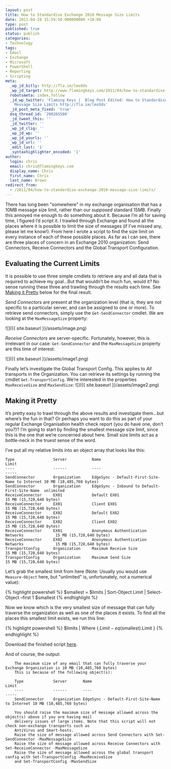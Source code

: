 ```yaml
---
layout: post
title: How to Standardise Exchange 2010 Message Size Limits
date: 2011-04-28 15:59:50.000000000 +10:00
type: post
published: true
status: publish
categories:
- Technology
tags:
- Email
- Exchange
- Microsoft
- PowerShell
- Reporting
- Scripting
meta:
  _wp_jd_bitly: http://fla.im/lmsOds
  _wp_jd_target: http://www.flamingkeys.com/2011/04/how-to-standardise-exchange-2010-message-size-limits/?utm_campaign=twitter&utm_medium=twitter&utm_source=twitter
  robotsmeta: index,follow
  _jd_wp_twitter: 'Flaming Keys |  Blog Post Edited: How to Standardise Exchange 2010
    Message Size Limits http://fla.im/lmsOds'
  _jd_post_meta_fixed: 'true'
  dsq_thread_id: '290265580'
  _jd_tweet_this: ''
  _jd_twitter: ''
  _wp_jd_clig: ''
  _wp_jd_wp: ''
  _wp_jd_yourls: ''
  _wp_jd_url: ''
  _edit_last: '1'
  _syntaxhighlighter_encoded: '1'
author:
  login: chris
  email: chris@flamingkeys.com
  display_name: Chris
  first_name: Chris
  last_name: Brown
redirect_from:
  - /2011/04/how-to-standardise-exchange-2010-message-size-limits/
---
```

There has long been "somewhere" in my exchange organisation that has a 10MB message size limit, rather than our *supposed* standard 15MB. Finally this annoyed me enough to do something about it. Because I’m all for saving time, I figured I’d script it. I trawled through Exchange and found all the places where it is possible to limit the size of messages (if I’ve missed any, please let me know!). From here I wrote a script to find the size limit on every instance of each of these possible places. As far as I can see, there are three places of concern in an Exchange 2010 organization: Send Connectors, Receive Connectors and the Global Transport Configuration.

## Evaluating the Current Limits

It is possible to use three simple cmdlets to retrieve any and all data that is required to achieve my goal...But that wouldn’t be much fun, would it? No sense running these three and trawling through the results each time. See [Making it Pretty](#making-it-pretty) below for the final result.

*Send Connectors* are present at the organization level (that is, they are not specific to a particular server, and can be assigned to one or more). To retrieve send connectors, simply use the `Get-SendConnector` cmdlet. We are looking at the `MaxMessageSize` property:

![]({{ site.baseurl }}/assets/image.png)

*Receive Connectors* are server-specific. Fortunately, however, this is irrelevant in our case: `Get-SendConnector` and the `MaxMessageSize` property are this time of interest:

![]({{ site.baseurl }}/assets/image1.png)

Finally let’s investigate the Global Transport Config. This applies to *All* transports in the Organization. You can retrieve its settings by running the cmdlet `Get-TransportConfig`. We’re interested in the properties `MaxReceiveSize` and `MaxSendSize`:
![]({{ site.baseurl }}/assets/image2.png)

## Making it Pretty

It’s pretty easy to trawl through the above results and investigate them...but where’s the fun in that? Or perhaps you want to do this as part of your regular Exchange Organisation health check report (you do have one, don’t you?)? I’m going to start by finding the smallest message size limit, since this is the one that we’re concerned about here. Small size limits act as a bottle-neck in the truest sense of the word.

I’ve put all my relative limits into an object array that looks like this:

```
Type                 Server           Name                                           Limit
----                 ------           ----                                           -----
SendConnector        Organization     EdgeSync - Default-First-Site-Name to Internet 10 MB (10,485,760 bytes)
SendConnector        Organization     EdgeSync - Inbound to Default-First-Site-Name  unlimited
ReceiveConnector     EX01             Default EX01                                   15 MB (15,728,640 bytes)
ReceiveConnector     EX01             Client EX01                                    15 MB (15,728,640 bytes)
ReceiveConnector     EX02             Default EX02                                   15 MB (15,728,640 bytes)
ReceiveConnector     EX02             Client EX02                                    15 MB (15,728,640 bytes)
ReceiveConnector     EX01             Anonymous Authentication Networks              15 MB (15,728,640 bytes)
ReceiveConnector     EX02             Anonymous Authentication Networks              15 MB (15,728,640 bytes)
TransportConfig      Organization     Maximum Receive Size                           15 MB (15,728,640 bytes)
TransportConfig      Organization     Maximum Send Size                              15 MB (15,728,640 bytes)
```

Let’s grab the smallest limit from here (Note: Usually you would use `Measure-Object` here, but "unlimited" is, unfortunately, not a numerical value):

{% highlight powershell %}
$smallest = $limits | Sort-Object Limit | Select-Object –first 1
$smallest
{% endhighlight %}

Now we know which is the very smallest size of message that can fully traverse the organization as well as one of the places it exists. To find all the places this smallest limit exists, we run this line:

{% highlight powershell %}
$limits | Where {$_.Limit -eq ($smallest).Limit }
{% endhighlight %}

Download the finished script [here](https://gist.github.com/chrisbrownie/19717b4f7a19dcb6f3b712b8bb54af0f).

And of course, the output:
```
    The maximum size of any email that can fully traverse your Exchange Organization is 10 MB (10,485,760 bytes)
    This is because of the following object(s):

    Type             Server       Name                                           Limit
    ----             ------       ----                                           -----
    SendConnector    Organization EdgeSync - Default-First-Site-Name to Internet 10 MB (10,485,760 bytes)

    You should raise the maximum size of message allowed across the object(s) above if you are having mail
    delivery issues of large items. Note that this script will not check non-exchange transports such as
    AntiVirus and Smart-hosts.
    Raise the size of message allowed across Send Connectors with Set-SendConnector -MaxMessageSize
    Raise the size of message allowed across Receive Connectors with Set-ReceiveConnector -MaxMessageSize
    Raise the size of message allowed across the global transport config with Set-TransportConfig -MaxReceiveSize
    and Set-TransportConfig -MaxSendSize
```
